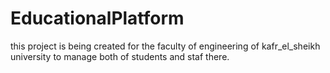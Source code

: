# EducationalPlatform
this project is being created for the faculty of engineering of kafr_el_sheikh university to manage both of students and staf there.
